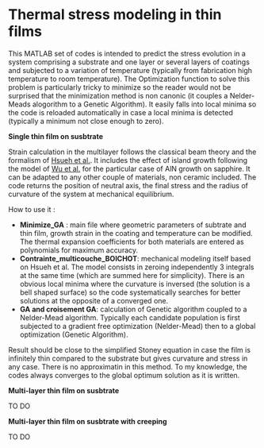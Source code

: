 # Thermal stress modeling in thin films

This MATLAB set of codes is intended to predict the stress evolution in a system comprising a substrate and one layer or several layers of coatings and subjected to a variation of temperature (typically from fabrication high temperature to room temperature).  The Optimization function to solve this problem is particularly tricky to minimize so the reader would not be surprised that the minimization method is non canonic (it couples a Nelder-Meads alogorithm to a Genetic Algorithm). It easily falls into local minima so the code is reloaded automatically in case a local minima is detected (typically a minimum not close enough to zero).

**Single thin film on susbtrate**

Strain calculation in the multilayer follows the classical beam theory and the formalism of [Hsueh et al.](https://doi.org/10.1016/S0040-6090(02)00699-5). It includes the effect of island growth following the model of [Wu et al.](https://doi.org/10.1557/PROC-0892-FF26-01) for the particular case of AlN growth on sapphire. It can be adapted to any other couple of materials, non ceramic included. The code returns the position of neutral axis, the final stress and the radius of curvature of the system at mechanical equilibrium.

How to use it : 
- **Minimize_GA** : main file where geometric parameters of subtrate and thin film, growth strain in the coating and temperature can be modified. The thermal expansion coefficients for both materials are entered as polynomials for maximum accuracy. 
- **Contrainte_multicouche_BOICHOT**: mechanical modeling itself based on Hsueh et al. The model consists in zeroing independently 3 integrals at the same time (which are summed here for simplicity). There is an obvious local minima where the curvature is inversed (the solution is a bell shaped surface) so the code systematically searches for better solutions at the opposite of a converged one.
- **GA and croisement GA**: calculation of Genetic algorithm coupled to a Nelder-Mead algorithm. Typically each candidate population is first subjected to a gradient free optimization (Nelder-Mead) then to a global optimization (Genetic Algorithm).

Result should be close to the simplified Stoney equation in case the film is infinitely thin compared to the substrate but gives curvature and stress in any case. There is no approximatin in this method. To my knowledge, the codes always converges to the global optimum solution as it is written.

**Multi-layer thin film on susbtrate**

TO DO

**Multi-layer thin film on susbtrate with creeping**

TO DO

